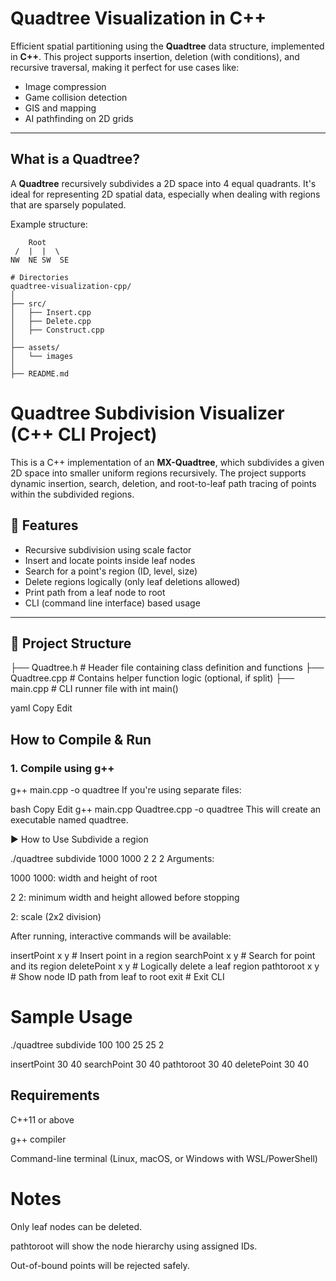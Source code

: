 #  Quadtree Visualization in C++

Efficient spatial partitioning using the **Quadtree** data structure, implemented in **C++**. This project supports insertion, deletion (with conditions), and recursive traversal, making it perfect for use cases like:

-  Image compression
-  Game collision detection
-  GIS and mapping
-  AI pathfinding on 2D grids

---

##  What is a Quadtree?

A **Quadtree** recursively subdivides a 2D space into 4 equal quadrants. It's ideal for representing 2D spatial data, especially when dealing with regions that are sparsely populated.

Example structure: 

        Root
     /  |  |  \
    NW  NE SW  SE

    # Directories
    quadtree-visualization-cpp/
    │
    ├── src/
    │   ├── Insert.cpp
    │   ├── Delete.cpp
    │   ├── Construct.cpp
    │
    ├── assets/
    │   └── images
    │
    ├── README.md
# Quadtree Subdivision Visualizer (C++ CLI Project)

This is a C++ implementation of an **MX-Quadtree**, which subdivides a given 2D space into smaller uniform regions recursively. The project supports dynamic insertion, search, deletion, and root-to-leaf path tracing of points within the subdivided regions.

## 🔧 Features

- Recursive subdivision using scale factor
- Insert and locate points inside leaf nodes
- Search for a point's region (ID, level, size)
- Delete regions logically (only leaf deletions allowed)
- Print path from a leaf node to root
- CLI (command line interface) based usage

---

## 📁 Project Structure

├── Quadtree.h # Header file containing class definition and functions
├── Quadtree.cpp # Contains helper function logic (optional, if split)
├── main.cpp # CLI runner file with int main()

yaml
Copy
Edit


##  How to Compile & Run

### 1. **Compile using g++**

g++ main.cpp -o quadtree
If you're using separate files:

bash
Copy
Edit
g++ main.cpp Quadtree.cpp -o quadtree
This will create an executable named quadtree.

▶ How to Use
Subdivide a region

./quadtree subdivide 1000 1000 2 2 2
Arguments:

1000 1000: width and height of root

2 2: minimum width and height allowed before stopping

2: scale (2x2 division)

After running, interactive commands will be available:

insertPoint x y       # Insert point in a region
searchPoint x y       # Search for point and its region
deletePoint x y       # Logically delete a leaf region
pathtoroot x y        # Show node ID path from leaf to root
exit                  # Exit CLI
# Sample Usage

./quadtree subdivide 100 100 25 25 2



insertPoint 30 40
searchPoint 30 40
pathtoroot 30 40
deletePoint 30 40
##  Requirements
C++11 or above

g++ compiler

Command-line terminal (Linux, macOS, or Windows with WSL/PowerShell)

# Notes
Only leaf nodes can be deleted.

pathtoroot will show the node hierarchy using assigned IDs.

Out-of-bound points will be rejected safely.





